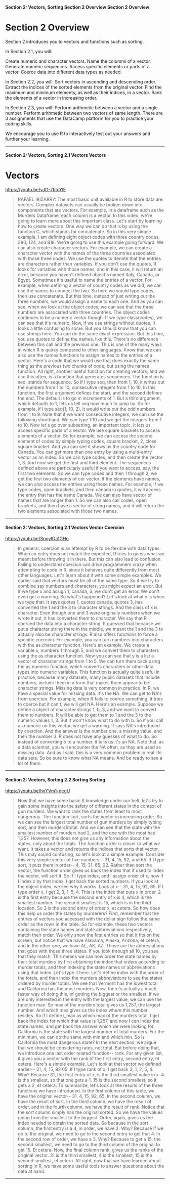 #### Section 2: Vectors, Sorting   Section 2 Overview   Section 2 Overview

# Section 2 Overview

Section 2 introduces you to vectors and functions such as sorting.

In Section 2.1, you will: 

Create numeric and character vectors. 
Name the columns of a vector. 
Generate numeric sequences. 
Access specific elements or parts of a vector.
Coerce data into different data types as needed. 

In Section 2.2, you will: 
Sort vectors in ascending and descending order. 
Extract the indices of the sorted elements from the original vector. 
Find the maximum and minimum elements, as well as their indices, in a vector. 
Rank the elements of a vector in increasing order. 

In Section 2.3, you will: 
Perform arithmetic between a vector and a single number.
Perform arithmetic between two vectors of same length. 
There are 3 assignments that use the DataCamp platform for you to practice your coding skills.

We encourage you to use R to interactively test out your answers and further your learning.

---

#### Section 2: Vectors, Sorting   2.1 Vectors   Vectors

# Vectors

https://youtu.be/vJG-7btoYlE

> RAFAEL IRIZARRY: The most basic unit available in R to store data are
> vectors. Complex datasets can usually be broken down into components
> that are vectors. For example, in a dataframe such as the Murders
> Dataframe, each column is a vector. In this video, we're going to
> learn more about this important class. Let's start by learning how to
> create vectors. One way we can do that is by using the function C,
> which stands for concatenate. So in this very simple example, I am
> defining eight object codes with three country codes, 380, 124, and
> 818. We're going to use this example going forward. We can also create character vectors. For example, we can create a character vector with
> the names of the three countries associated with those three codes. We
> use the quotes to denote that the entries are characters rather than
> variables. If you don't use the quotes, R looks for variables with
> those names, and in this case, it will return an error, because you
> haven't defined object's named Italy, Canada, or Egypt. Sometimes it's
> useful to name the entries of a vector. For example, when defining a
> vector of country codes as we did, we can use the names to connect the
> two. So here we would type codes, then use concatenate. But this time,
> instead of just writing out the three numbers, we would assign a name
> to each one. And as you can see, when we look at the object codes, we
> can see that the three numbers are associated with three countries.
> The object codes continues to be a numeric vector though. If we type
> class(codes), we can see that it's numeric. Now, if we use strings
> without quotes, it looks a little confusing to some. But you should
> know that you can use strings here. You can do the same exact
> expression. But this time, you use quotes to define the names, like
> this. There's no difference between this call and the previous one.
> This is one of the many ways in which R is quirky compared to other
> languages. Know that we can also use the names functions to assign
> names to the entries of a vector. Here's a code that we would use that
> does exactly the same thing as the previous two chunks of code, but
> using the names function. All right, another useful function for
> creating vectors, and we use this often, is a function that generates
> sequences. The function is seq, stands for sequence. So if I type seq,
> then from 1, 10, it writes out the numbers from 1 to 10, consecutive
> integers from 1 to 10. In this function, the first argument defines
> the start, and the second defines the end. The default is to go in
> increments of 1. But a third argument, which defaults to 1, lets us
> tell seq how much to jump by. So for example, if I type seq(1, 10, 2),
> it would write out the odd numbers from 1 to 9. Note that if we want
> consecutive integers, we can use the following shorthand. We can type
> 1:10 and we get the integers from 1 to 10. Now let's go over
> subsetting, an important topic. It lets us access specific parts of a
> vector. We use square brackets to access elements of a vector. So for
> example, we can access the second element of codes by simply typing
> codes, square bracket, 2, close square bracket. And you can see it
> shows us the country code for Canada. You can get more than one entry
> by using a multi-entry vector as an index. So we can type codes, and
> then create the vector 1, 3. And now we get the first and third
> element. The sequences defined above are particularly useful if you
> want to access, say, the first two elements. So we can type codes and
> then 1 through 2, we get the first two elements of our vector. If the
> elements have names, we can also access the entries using these names.
> For example, if we type codes, open brackets, and then canada in
> quotes, it will access the entry that has the name Canada. We can also
> have vector of names that are longer than 1. So we can also call
> codes, open brackets, and then have a vector of string names, and it
> will return the two elements associated with those two names.

---

#### Section 2: Vectors, Sorting   2.1 Vectors   Vector Coercion

https://youtu.be/SpoylOa1GHo

> In general, coercion is an attempt by R to be flexible with data
> types. When an entry does not match the expected, R tries to guess
> what we meant before throwing it in there. But this can also lead to
> confusion. Failing to understand coercion can drive programmers crazy
> when attempting to code in R, since it behaves quite differently from
> most other languages. Let's learn about it with some simple examples.
> We earlier said that vectors must be all of the same type. So if we
> try to combine say numbers and characters, you might expect an error.
> But if we type x and assign 1, canada, 3, we don't get an error. We
> don't even get a warning. So what's happened? Let's look at what x is
> when we type that. It says quotes 1, quotes canada, quotes 3, has
> converted the 1 and the 3 to character strings. And the class of x is
> character. Even though one and 3 were originally numbers when we wrote
> it out, it has converted them to character. We say that R coerced the
> data into a character string. It guessed that because we put a
> character string there in the middle, we meant the 1 and the 3 to
> actually also be character strings. R also offers functions to force a
> specific coercion. For example, you can turn numbers into characters
> with the as.character function. Here's an example. We create a
> variable x, numbers 1 through 5, and we convert them to characters
> using the as.character function. Now you can see that y is a list a
> vector of character strings from 1 to 5. We can turn them back using
> the as.numeric function, which converts characters or other data types
> into numeric variables. This function is actually quite useful in
> practice, because many datasets, many public datasets that include
> numbers, include them in a form that makes them appear to be character
> strings. Missing data is very common in practice. In R, we have a
> special value for missing data. It's the NA. We can get to NA's from
> coercion. For example, when R fails to coerce something, it tries to
> coerce but it can't, we will get NA. Here's an example. Suppose we
> define a object of character strings 1, b, 3, and we want to convert
> them to numbers, R will be able to get them to 1 and the 3 to the
> numeric values 1, 3. But it won't know what to do with b. So if you
> call as.numeric on this vector, we get a warning. It says NA's
> introduced by coercion. And the answer is the number one, a missing
> value, and then the number 3. R does not have any guesses of what to
> do. So instead of converting b to a number, it tells us it's an NA.
> Note that, as a data scientist, you will encounter the NA often, as
> they are used as missing data. And as I said, this is a very common
> problem in real life data sets. So be sure to know what NA means. And
> be ready to see a lot of them.

---

#### Section 2: Vectors, Sorting   2.2 Sorting   Sorting

https://youtu.be/hvYVm1-qcgU

> Now that we have some basic R knowledge under our belt, let's try to
> gain some insights into the safety of different states in the context
> of gun murders. We want to rank the states from least to most
> dangerous. The function sort, sorts the vector in increasing order. So
> we can see the largest total number of gun murders by simply typing
> sort, and then murders$total. And we can see that the state with the
> smallest number of murders had 2, and the one with the most had 1,257.
> However, this does not give us any information about the states, only
> about the totals. The function order is closer to what we want. It
> takes a vector and returns the indices that sorts that vector. This
> may sound confusing, so let's look at a simple example. Consider this
> very simple vector of five numbers-- 31, 4, 15, 92, and 65. If I type
> sort, it puts them in order-- 4, 15, 31, 65, 92. Rather than sort the
> vector, the function order gives us back the index that if used to
> index the vector, will sort it. So if I type index, and I assign order
> of x, now if I index x by that index, I get back the sorted numbers.
> If you look at the object index, we see why it works. Look at x-- 31,
> 4, 15, 92, 65. If I type order x, I get 2, 3, 1, 5, 4. This is the
> index that puts x in order. 2 is the first entry because the second
> entry of x is 4, which is the smallest number. The second smallest is
> 15, which is in the third location. So 3 is the second entry of order
> x, et cetera. So how does this help us order the states by murderers?
> First, remember that the entries of vectors you accessed with the
> dollar sign follow the same order as the rows in the table. So for
> example, these two vectors containing the state names and state
> abbreviations respectively, match their order. We only show the first
> entries so that it fits on the screen, but notice that we have
> Alabama, Alaska, Arizona, et cetera, and in the other one, we have AL,
> AK, AZ. Those are the abbreviations that goes with those three states.
> If you look through all 10, you see that they match. This means we can
> now order the state names by their total murders by first obtaining
> the index that orders according to murder totals, and then indexing
> the state names or abbreviations using that index. Let's type it here.
> Let's define index with the order of the totals, and then index the
> murders abbreviations to see the states ordered by murder totals. We
> see that Vermont has the lowest total and California has the most
> murders. Now, there's actually a much faster way of doing this, of
> getting the biggest or the smallest. If we are only interested in the
> entry with the largest value, we can use the function max. So max of
> the murders total gives us 1,257, the largest number. And which max
> gives us the index where this number resides. So if I define i_max as
> which.max of the murders total, I get back the index for which that
> value is 1,257, and now I can index the state names, and get back the
> answer which we were looking for. California is the state with the
> largest number of total murders. For the minimum, we can do the same
> with min and which.min. So is California the most dangerous state? In
> the next section, we argue that we should be considering rates, not
> total. But before doing that, we introduce one last order related
> function-- rank. For any given list, it gives you a vector with the
> rank of the first entry, second entry, et cetera. Here's a simple
> example. Let's look at that vector we defined earlier-- 31, 4, 15, 92
> 65. If I type rank of x, I get back 3, 1, 2, 5, 4. Why? Because 31, the first entry of x, is the third smallest value in x. 4 is the
> smallest, so that one gets a 1. 15 is the second smallest, so it gets
> a 2, et cetera. To summarize, let's look at the results of the three
> functions we have introduced. In the first column of this table, we
> have the original vector-- 31, 4, 15, 92, 65. In the second column, we
> have the result of sort. In the third column, we have the result of
> order, and in the fourth column, we have the result of rank. Notice
> that the sort column simply has the original sorted. So we have the
> values going from the smallest to the biggest. Order, again, gives us
> the index needed to obtain the sorted data. So because in the sort
> column, the first entry is a 4, in order, we have 2. Why? Because if
> we go to the original, we need to go to the second entry to get that
> 4. In the second row of order, we have a 3. Why? Because to get a 15, the second smallest, we need to go to the third column of the original
> to get 15. Et cetera. Now, the final column rank, gives us the ranks
> of the original vector. 31 is the third smallest, 4 is the smallest,
> 15 is the second smallest, et cetera. All right, now that we have
> learned about sorting in R, we have some useful tools to answer
> questions about the data at hand.

---

